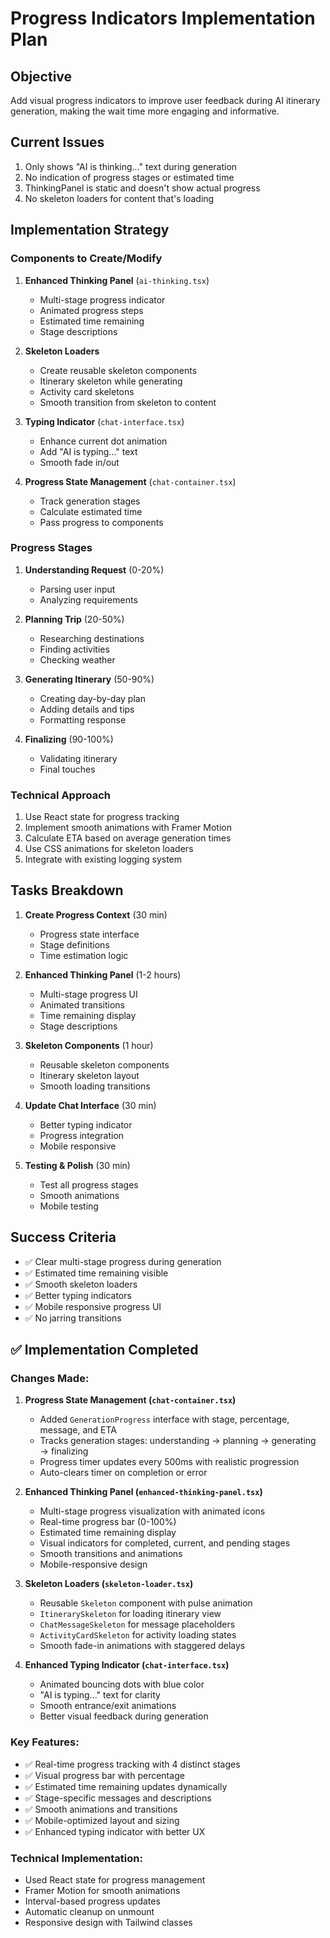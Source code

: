 # Progress Indicators Implementation Plan

## Objective
Add visual progress indicators to improve user feedback during AI itinerary generation, making the wait time more engaging and informative.

## Current Issues
1. Only shows "AI is thinking..." text during generation
2. No indication of progress stages or estimated time
3. ThinkingPanel is static and doesn't show actual progress
4. No skeleton loaders for content that's loading

## Implementation Strategy

### Components to Create/Modify

1. **Enhanced Thinking Panel** (`ai-thinking.tsx`)
   - Multi-stage progress indicator
   - Animated progress steps
   - Estimated time remaining
   - Stage descriptions

2. **Skeleton Loaders**
   - Create reusable skeleton components
   - Itinerary skeleton while generating
   - Activity card skeletons
   - Smooth transition from skeleton to content

3. **Typing Indicator** (`chat-interface.tsx`)
   - Enhance current dot animation
   - Add "AI is typing..." text
   - Smooth fade in/out

4. **Progress State Management** (`chat-container.tsx`)
   - Track generation stages
   - Calculate estimated time
   - Pass progress to components

### Progress Stages

1. **Understanding Request** (0-20%)
   - Parsing user input
   - Analyzing requirements

2. **Planning Trip** (20-50%)
   - Researching destinations
   - Finding activities
   - Checking weather

3. **Generating Itinerary** (50-90%)
   - Creating day-by-day plan
   - Adding details and tips
   - Formatting response

4. **Finalizing** (90-100%)
   - Validating itinerary
   - Final touches

### Technical Approach

1. Use React state for progress tracking
2. Implement smooth animations with Framer Motion
3. Calculate ETA based on average generation times
4. Use CSS animations for skeleton loaders
5. Integrate with existing logging system

## Tasks Breakdown

1. **Create Progress Context** (30 min)
   - Progress state interface
   - Stage definitions
   - Time estimation logic

2. **Enhanced Thinking Panel** (1-2 hours)
   - Multi-stage progress UI
   - Animated transitions
   - Time remaining display
   - Stage descriptions

3. **Skeleton Components** (1 hour)
   - Reusable skeleton components
   - Itinerary skeleton layout
   - Smooth loading transitions

4. **Update Chat Interface** (30 min)
   - Better typing indicator
   - Progress integration
   - Mobile responsive

5. **Testing & Polish** (30 min)
   - Test all progress stages
   - Smooth animations
   - Mobile testing

## Success Criteria
- ✅ Clear multi-stage progress during generation
- ✅ Estimated time remaining visible
- ✅ Smooth skeleton loaders
- ✅ Better typing indicators
- ✅ Mobile responsive progress UI
- ✅ No jarring transitions

## ✅ Implementation Completed

### Changes Made:

1. **Progress State Management (`chat-container.tsx`)**
   - Added `GenerationProgress` interface with stage, percentage, message, and ETA
   - Tracks generation stages: understanding → planning → generating → finalizing
   - Progress timer updates every 500ms with realistic progression
   - Auto-clears timer on completion or error

2. **Enhanced Thinking Panel (`enhanced-thinking-panel.tsx`)**
   - Multi-stage progress visualization with animated icons
   - Real-time progress bar (0-100%)
   - Estimated time remaining display
   - Visual indicators for completed, current, and pending stages
   - Smooth transitions and animations
   - Mobile-responsive design

3. **Skeleton Loaders (`skeleton-loader.tsx`)**
   - Reusable `Skeleton` component with pulse animation
   - `ItinerarySkeleton` for loading itinerary view
   - `ChatMessageSkeleton` for message placeholders
   - `ActivityCardSkeleton` for activity loading states
   - Smooth fade-in animations with staggered delays

4. **Enhanced Typing Indicator (`chat-interface.tsx`)**
   - Animated bouncing dots with blue color
   - "AI is typing..." text for clarity
   - Smooth entrance/exit animations
   - Better visual feedback during generation

### Key Features:
- ✅ Real-time progress tracking with 4 distinct stages
- ✅ Visual progress bar with percentage
- ✅ Estimated time remaining updates dynamically
- ✅ Stage-specific messages and descriptions
- ✅ Smooth animations and transitions
- ✅ Mobile-optimized layout and sizing
- ✅ Enhanced typing indicator with better UX

### Technical Implementation:
- Used React state for progress management
- Framer Motion for smooth animations
- Interval-based progress updates
- Automatic cleanup on unmount
- Responsive design with Tailwind classes